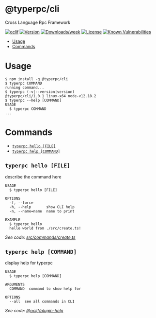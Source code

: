 
@typerpc/cli
============

Cross Language Rpc Framework

[![oclif](https://img.shields.io/badge/cli-oclif-brightgreen.svg)](https://oclif.io)
[![Version](https://img.shields.io/npm/v/@typerpc/cli.svg)](https://npmjs.org/package/@typerpc/cli)
[![Downloads/week](https://img.shields.io/npm/dw/@typerpc/cli.svg)](https://npmjs.org/package/@typerpc/cli)
[![License](https://img.shields.io/npm/l/@typerpc/cli.svg)](https://github.com/typerpc/cli/blob/master/package.json)
[![Known Vulnerabilities](https://snyk.io/test/github/typerpc/typerpc/badge.svg?targetFile=package.json)](https://snyk.io/test/github/typerpc/typerpc?targetFile=package.json)
<!-- toc -->
* [Usage](#usage)
* [Commands](#commands)
<!-- tocstop -->
# Usage
<!-- usage -->
```sh-session
$ npm install -g @typerpc/cli
$ typerpc COMMAND
running command...
$ typerpc (-v|--version|version)
@typerpc/cli/1.0.1 linux-x64 node-v12.18.2
$ typerpc --help [COMMAND]
USAGE
  $ typerpc COMMAND
...
```
<!-- usagestop -->
# Commands
<!-- commands -->
* [`typerpc hello [FILE]`](#typerpc-hello-file)
* [`typerpc help [COMMAND]`](#typerpc-help-command)

## `typerpc hello [FILE]`

describe the command here

```
USAGE
  $ typerpc hello [FILE]

OPTIONS
  -f, --force
  -h, --help       show CLI help
  -n, --name=name  name to print

EXAMPLE
  $ typerpc hello
  hello world from ./src/create.ts!
```

_See code: [src/commands/create.ts](https://github.com/typerpc/cli/blob/v1.0.1/src/commands/hello.ts)_

## `typerpc help [COMMAND]`

display help for typerpc

```
USAGE
  $ typerpc help [COMMAND]

ARGUMENTS
  COMMAND  command to show help for

OPTIONS
  --all  see all commands in CLI
```

_See code: [@oclif/plugin-help](https://github.com/oclif/plugin-help/blob/v3.2.0/src/commands/help.ts)_
<!-- commandsstop -->
